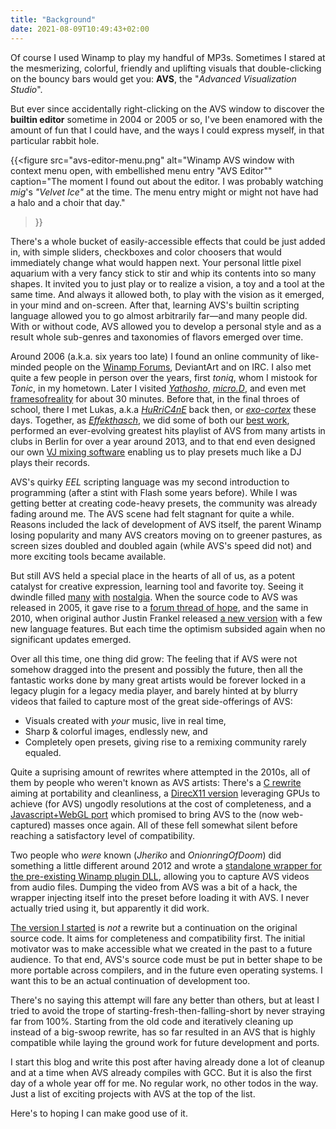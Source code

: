 ```yaml
---
title: "Background"
date: 2021-08-09T10:49:43+02:00
---
```


Of course I used Winamp to play my handful of MP3s. Sometimes I stared at the
mesmerizing, colorful, friendly and uplifting visuals that double-clicking on the bouncy
bars would get you: **AVS**, the "_Advanced Visualization Studio_".

But ever since accidentally right-clicking on the AVS window to discover the **builtin
editor** sometime in 2004 or 2005 or so, I've been enamored with the amount of fun that
I could have, and the ways I could express myself, in that particular rabbit hole.

{{<figure
    src="avs-editor-menu.png"
    alt="Winamp AVS window with context menu open, with embellished menu entry \"AVS Editor\""
    caption="The moment I found out about the editor. I was probably watching _mig_'s _\"Velvet Ice\"_ at the time. The menu entry might or might not have had a halo and a choir that day."
>}}

There's a whole bucket of easily-accessible effects that could be just added in, with
simple sliders, checkboxes and color choosers that would immediately change what would
happen next. Your personal little pixel aquarium with a very fancy stick to stir and
whip its contents into so many shapes. It invited you to just play or to realize a
vision, a toy and a tool at the same time.  And always it allowed both, to play with the
vision as it emerged, in your mind and on-screen. After that, learning AVS's builtin
scripting language allowed you to go almost arbitrarily far—and many people did. With or
without code, AVS allowed you to develop a personal style and as a result whole
sub-genres and taxonomies of flavors emerged over time.

Around 2006 (a.k.a. six years too late) I found an online community of like-minded
people on the [Winamp Forums][forums], DeviantArt and on IRC. I also met quite a few
people in person over the years, first _toniq_, whom I mistook for _Tonic_, in my
hometown. Later I visited [_Yathosho_][yathosho], [_micro.D_][microd], and even met
[framesofreality][frames] for about 30 minutes. Before that, in the final throes of
school, there I met Lukas, a.k.a [_HuRriC4nE_][hurricane] back then, or
[_exo-cortex_][exocortex] these days. Together, as [_Effekthasch_][ehorg], we did some
of both our [best work][ehpack], performed an ever-evolving greatest hits playlist of
AVS from many artists in clubs in Berlin for over a year around 2013, and to that end
even designed our own [VJ mixing software][avsmixer] enabling us to play presets much
like a DJ plays their records.

AVS's quirky _EEL_ scripting language was my second introduction to programming (after a
stint with Flash some years before). While I was getting better at creating code-heavy
presets, the community was already fading around me. The AVS scene had felt stagnant
for quite a while. Reasons included the lack of development of AVS itself, the parent
Winamp losing popularity and many AVS creators moving on to greener pastures, as screen
sizes doubled and doubled again (while AVS's speed did not) and more exciting tools
became available.

But still AVS held a special place in the hearts of all of us, as a potent catalyst for
creative expression, learning tool and favorite toy. Seeing it dwindle filled
[many][avs-unconed] [with][avs-frames] [nostalgia][avs-frames-zamuz]. When the source
code to AVS was released in 2005, it gave rise to a [forum thread of
hope][oss-avs-thread], and the same in 2010, when original author Justin Frankel
released [a new version][chavs-thread] with a few new language features. But each time
the optimism subsided again when no significant updates emerged.

Over all this time, one thing did grow: The feeling that if AVS were not somehow dragged
into the present and possibly the future, then all the fantastic works done by many
great artists would be forever locked in a legacy plugin for a legacy media player, and
barely hinted at by blurry videos that failed to capture most of the great
side-offerings of AVS:

* Visuals created with _your_ music, live in real time,
* Sharp & colorful images, endlessly new, and
* Completely open presets, giving rise to a remixing community rarely equaled.

Quite a suprising amount of rewrites where attempted in the 2010s, all of them by people
who weren't known as AVS artists: There's a [C rewrite][c99avs] aiming at portability
and cleanliness, a [DirecX11 version][dxavs] leveraging GPUs to achieve (for AVS)
ungodly resolutions at the cost of completeness, and a [Javascript+WebGL port][webvs]
which promised to bring AVS to the (now web-captured) masses once again. All of these
fell somewhat silent before reaching a satisfactory level of compatibility.

Two people who _were_ known (_Jheriko_ and _OnionringOfDoom_) did something a little
different around 2012 and wrote a [standalone wrapper for the pre-existing Winamp plugin
DLL][standaloneavs], allowing you to capture AVS videos from audio files. Dumping the
video from AVS was a bit of a hack, the wrapper injecting itself into the preset before
loading it with AVS. I never actually tried using it, but apparently it did work.

[The version I started][vis_avs] is _not_ a rewrite but a continuation on the original
source code. It aims for completeness and compatibility first. The initial motivator was
to make accessible what we created in the past to a future audience. To that end, AVS's
source code must be put in better shape to be more portable across compilers, and in the
future even operating systems. I want this to be an actual continuation of development
too.

There's no saying this attempt will fare any better than others, but at least I tried to
avoid the trope of starting-fresh-then-falling-short by never straying far from 100%.
Starting from the old code and iteratively cleaning up instead of a big-swoop rewrite,
has so far resulted in an AVS that is highly compatible while laying the ground work
for future development and ports.

I start this blog and write this post after having already done a lot of cleanup and at
a time when AVS already compiles with GCC. But it is also the first day of a whole year
off for me. No regular work, no other todos in the way. Just a list of exciting projects
with AVS at the top of the list.

Here's to hoping I can make good use of it.


[forums]: http://forums.winamp.com/forumdisplay.php?f=85 "Winamp's AVS Forums"
[visbot]: https://visbot.net
[yathosho]: https://www.deviantart.com/yathosho
[microd]: https://www.mcro.de/
[frames]: https://www.deviantart.com/framesofreality/
[hurricane]: https://thehurric4ne.deviantart.com/
[exocortex]: https://exo-cortex.github.io/
[ehorg]: https://effekthasch.org
[ehpack]: https://www.deviantart.com/grandchild/art/Effekthasch-204391561
[avsmixer]: https://github.com/grandchild/AVS-Mixer/
[avs-unconed]: https://acko.net/blog/avs/
[avs-frames]: https://www.deviantart.com/framesofreality/journal/long-time-no-see-contemporary-art-questions-345306886
[avs-frames-zamuz]: https://www.deviantart.com/comments/1/345306886/3200407897
[oss-avs-thread]: http://forums.winamp.com/showthread.php?s=&threadid=216394
[chavs-thread]: http://forums.winamp.com/showthread.php?t=321482
[c99avs]: https://gitlab.com/J_Darnley/Advanced-Visualization-Studio
[dxavs]: https://github.com/Const-me/vis_avs_dx
[webvs]: https://github.com/azeem/webvs/
[standaloneavs]: https://jheriko-rtw.blogspot.com/2012/10/reliving-past-bringing-dead-software.html
[vis_avs]: https://github.com/grandchild/vis_avs
